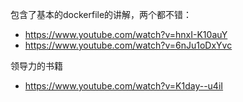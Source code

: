 包含了基本的dockerfile的讲解，两个都不错：
- https://www.youtube.com/watch?v=hnxI-K10auY
- https://www.youtube.com/watch?v=6nJu1oDxYvc

领导力的书籍
- https://www.youtube.com/watch?v=K1day--u4iI
